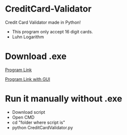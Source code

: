 # CreditCard-Validator
Credit Card Validator made in Python!

- This program only accept 16 digit cards.
- Luhn Logarithm

# Download .exe

[Program Link](http://www.mediafire.com/file/7dj3irupderu1jk/Credit_Card_Validator.rar)


[Program Link with GUI](http://www.mediafire.com/file/c3l9adeeutc29c6/CreditCardValidator.rar)

# Run it manually without .exe

- Download script
- Open CMD
- cd "folder where script is"
- python CreditCardValidator.py
